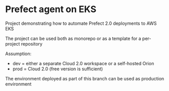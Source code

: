 # Prefect agent on EKS
Project demonstrating how to automate Prefect 2.0 deployments to AWS EKS

The project can be used both as monorepo or as a template for a per-project repository

Assumption:
- dev = either a separate Cloud 2.0 workspace or a self-hosted Orion
- prod = Cloud 2.0 (free version is sufficient) 

The environment deployed as part of this branch can be used as production environment
